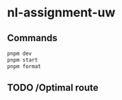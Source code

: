 # nl-assignment-uw

## Commands

```bash
pnpm dev
pnpm start
pnpm format
```
## TODO /Optimal route 
